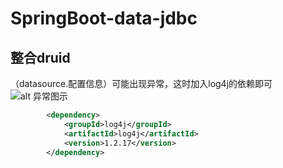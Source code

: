 # SpringBoot-data-jdbc
## 整合druid
（datasource.配置信息）可能出现异常，这时加入log4j的依赖即可   
![alt 异常图示](C:\Users\Administrator\Desktop\123.png)
```xml
        <dependency>
            <groupId>log4j</groupId>
            <artifactId>log4j</artifactId>
            <version>1.2.17</version>
        </dependency>
